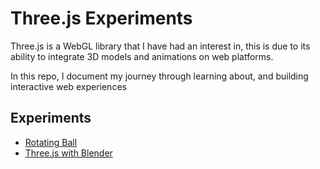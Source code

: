 # Three.js Experiments

Three.js is a WebGL library that I have had an interest in, this is due to its ability to integrate 3D models and animations on web platforms.

In this repo, I document my journey through learning about, and building interactive web experiences

## Experiments

- [Rotating Ball](./rotating_ball/)
- [Three.js with Blender](./blender_threejs/)
